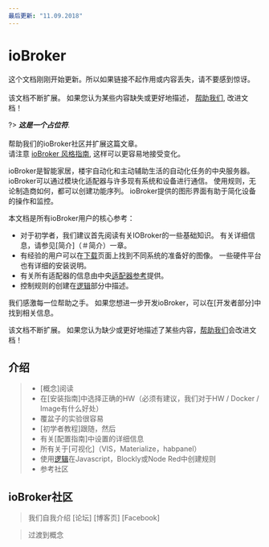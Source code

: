 ```yaml
---
最后更新: "11.09.2018"
---
```


# ioBroker

这个文档刚刚开始更新。所以如果链接不起作用或内容丢失，请不要感到惊讶。
   <br><br>
   该文档不断扩展。 如果您认为某些内容缺失或更好地描述，
   [帮助我们], 改进文档！

?> ***这是一个占位符***.
   <br><br>
   帮助我们的ioBroker社区并扩展这篇文章。  
   请注意 [ioBroker 风格指南](community/styleguidedoc),
   这样可以更容易地接受变化。


ioBroker是智能家居，楼宇自动化和主动辅助生活的自动化任务的中央服务器。 ioBroker可以通过模块化适配器与许多现有系统和设备进行通信。 使用规则，无论制造商如何，都可以创建功能序列。 ioBroker提供的图形界面有助于简化设备的操作和监控。

本文档是所有ioBroker用户的核心参考：

* 对于初学者，我们建议首先阅读有关IOBroker的一些基础知识。 有关详细信息，请参见[简介]（＃简介）一章。
* 有经验的用户可以在[下载]页面上找到不同系统的准备好的图像。 一些硬件平台也有详细的安装说明。
* 有关所有适配器的信息由中央[适配器参考]提供。
* 控制规则的创建在[逻辑]部分中描述。

我们感激每一位帮助之手。 如果您想进一步开发ioBroker，可以在[开发者部分]中找到相关信息。

该文档不断扩展。 如果您认为缺少或更好地描述了某些内容，[帮助我们]会改进文档！

## 介绍

>  -  [概念]阅读
>  - 在[安装指南]中选择正确的HW（必须有建议，我们对于HW / Docker / Image有什么好处）
>  - 覆盆子的实验很容易
>  -  [初学者教程]跟随，然后
>  - 有关[配置指南]中设置的详细信息
>  - 所有关于[可视化]（VIS，Materialize，habpanel）
>  - 使用[逻辑]在Javascript，Blockly或Node Red中创建规则
>  - 参考社区

## ioBroker社区

> 我们自我介绍 
[论坛]
[博客页]
[Facebook]

> 过渡到概念

[下载]: install/images
[适配器参考]: adapterref/adapterliste
[逻辑]: logic/README
[开发者区域]: dev/README
[帮助我们]: community/doc
